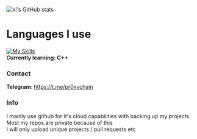 ![xi's GitHub stats](https://github-readme-stats.vercel.app/api?username=pr0xychain&hide=prs,stars&show_icons=true&theme=ayu-mirage)  

# Languages I use
[![My Skills](https://skillicons.dev/icons?i=cs,py,cpp,html)](https://skillicons.dev)    
<strong> Currently learning: C++ </strong>
### Contact    
**Telegram**: https://t.me/pr0xychain  
### Info
I mainly use github for it's cloud capabilities with backing up my projects.  
Most my repos are private because of this  
I will only upload unique projects / pull requests etc 
